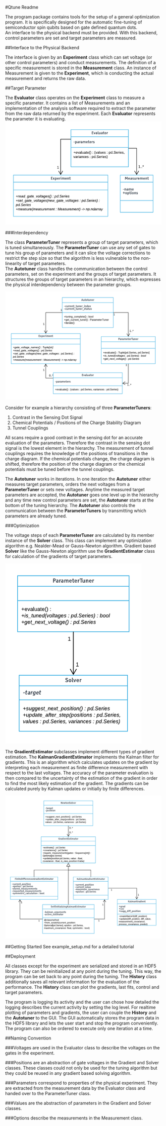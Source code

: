 [evaluation image]: ReadmeImages/EvaluationParameter.png
[autotuner coordination]: ReadmeImages/AutotunerCoordination.png
[newton solver gradient]: ReadmeImages/NewtonSolverGradient.png
[tuner solver]: ReadmeImages/TunerSolver.png


#Qtune Readme

The program package contains tools for the setup of a general optimization program. It is specifically designed for the 
automatic fine-tuning of semiconductor spin qubits based on gate defined quantum dots.  
An interface to the physical backend must be provided. With this backend, control 
parameters are set and target parameters are measured.  

##Interface to the Physical Backend

The interface is given by an **Experiment** class which can set voltage (or other control parameters) and conduct 
measurements. The definition of a specific measurement is stored in the **Measurement** class. An instance of
Measurement is given to the **Experiment**, which is conducting the actual measurement and returns the raw data.

##Target Parameter

The **Evaluator** class operates on the **Experiment** class to measure a specific parameter. It contains a list of 
Measurements and 
an implementation of the analysis software required to extract the parameter from the raw data returned by the 
experiment. Each **Evaluator** represents the parameter it is evaluating.
![alt text][evaluation image]

###Interdependency

The class **ParameterTuner** represents a group of target parameters, which is tuned simultaneously. The 
**ParameterTuner** can use any set of gates to tune his group of parameters and it can slice the voltage corrections 
to restrict the step size so that the algorithm is less vulnerable to the non-linearity of target parameters.  
The **Autotuner** 
class handles the communication between the control parameters, set on the experiment and the 
groups of target parameters. It structures the groups of target parameters in an hierarchy, which expresses the physical
interdependency between the parameter groups.  

![alt text][autotuner coordination]

Consider for example a hierarchy consisting of three **ParameterTuners**:
1. Contrast in the Sensing Dot Signal
2. Chemical Potentials / Positions of the Charge Stability Diagram
3. Tunnel Couplings

All scans require a good contrast in the sensing dot for an accurate evaluation of the parameters. Therefore the 
contrast in the sensing dot signal is the lowest element in the hierarchy. The measurement of tunnel couplings requires
the knowledge of the positions of transitions in the charge diagram. If the chemical potentials change, the charge 
diagram is shifted, therefore the position of the charge diagram or the chemical potentials must be tuned before the 
tunnel couplings.  

The **Autotuner** works in iterations. In one iteration the **Autotuner** either measures target parameters, orders
the next voltages from a **ParameterTuner** or sets new voltages. Anytime the measured target parameters are accepted, 
the **Autotuner** goes one level up in the hierarchy and any time new control parameters are set, the **Autotuner** 
starts at the bottom of the tuning hierarchy. The **Autotuner** also controls the communication between the 
**ParameterTuners** by transmitting which parameters are already tuned. 

###Optimization

The voltage steps of each **ParameterTuner** are calculated by its member instance of the **Solver** class. This class 
can implement any optimization algorithm e.g. Nealder-Mead or Gauss-Newton algorithm. 
Gradient based **Solver** like the Gauss-Newton algorithm use the **GradientEstimator** class for calculation of the 
gradients of target parameters.  

![alt text][tuner solver]

The **GradientEstimator** subclasses implement different types of gradient estimation. The **KalmanGradientEstimator** 
implements the Kalman filter for gradients. This is an algorithm which calculates updates on the gradient by 
interpreting each measurement as finite difference measurement with respect to the last voltages. The accuracy of the
parameter evaluation is then compared to the uncertainty of the estimation of the gradient in order to find the 
most likely estimation of the gradient. The gradients can be calculated purely by Kalman updates or initially by finite
differences.

![alt text][newton solver gradient]


##Getting Started
See example_setup.md for a detailed tutorial 

##Deployment

All classes except for the experiment are serialized and stored in an HDF5 library. They can be reinitialized at any 
point during the tuning. This way, the program can be set back to any point during the tuning. The **History** class 
additionally saves all relevant information for the evaluation of the performance. The **History** class can plot the
gradients, last fits, control and target parameters.

The program is logging its activity and the user can chose how detailed the logging describes the current activity by 
setting the log level. For realtime plotting of parameters and gradients, the user can  couple the **History** and the 
**Autotuner** to the GUI. The GUI automatically stores the program data in the HDF5 library and lets the user
 start and stop the program conveniently. The program can also be ordered to execute only one iteration at a time. 


##Naming Convention

###Voltages
are used in the Evaluator class to describe the voltages on the gates in the experiment.

###Positions
are an abstraction of gate voltages in the Gradient and Solver classes. These classes
could not only be used for the tuning algorithm but they could be reused in any gradient 
based solving algorithm.

###Parameters
correspond to properties of the physical experiment. They are extracted from the measurement data 
by the Evaluator class and handed over to the ParameterTuner class.

###Values
are the abstraction of parameters in the Gradient and Solver classes.

###Options
describe the measurements in the Measurement class.

